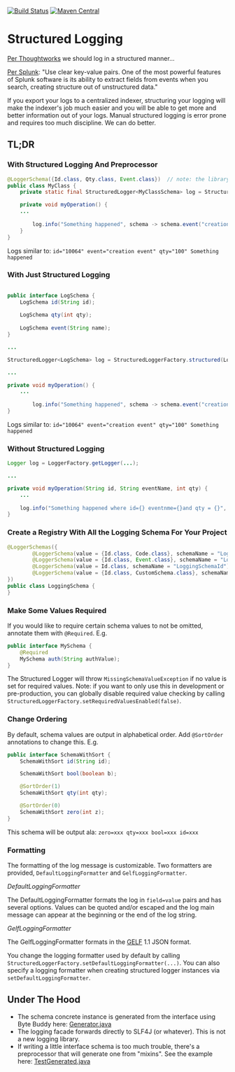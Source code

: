 [![Build Status](https://api.travis-ci.org/soabase/structured-logging.svg?branch=master)](https://travis-ci.org/soabase/structured-logging)
[![Maven Central](https://img.shields.io/maven-central/v/io.soabase.structured-logger/structured-logger-core.svg)](http://search.maven.org/#search%7Cga%7C1%7Cstructured-logger)

# Structured Logging

[Per Thoughtworks](https://www.thoughtworks.com/radar/techniques/structured-logging) we should log in a structured manner...

[Per Splunk](http://dev.splunk.com/view/logging/SP-CAAAFCK): "Use clear key-value pairs. One of the most powerful features of Splunk software is its ability to extract fields from events when you search, creating structure out of unstructured data."

If you export your logs to a centralized indexer, structuring your logging will make the indexer's job much easier and you will be able to get more and better information out of your logs. Manual structured logging is error prone and requires too much discipline. We can do better.

## TL;DR

### With Structured Logging And Preprocessor

```java
@LoggerSchema({Id.class, Qty.class, Event.class})  // note: the library preprocessor generates the schema
public class MyClass {
    private static final StructuredLogger<MyClassSchema> log = StructuredLoggerFactory.structured(MyClassSchema.class);  // note: the library auto-generates the schema instance class

    private void myOperation() {
    ...
    
        log.info("Something happened", schema -> schema.event("creation event").id(10064).qty(100));
    }
}
```

Logs similar to: `id="10064" event="creation event" qty="100" Something happened`

### With Just Structured Logging

```java

public interface LogSchema {
    LogSchema id(String id);
    
    LogSchema qty(int qty);
    
    LogSchema event(String name);
}

...

StructuredLogger<LogSchema> log = StructuredLoggerFactory.structured(LogSchema.class);  // note: the library auto-generates the schema instance class

...

private void myOperation() {
    ...
    
        log.info("Something happened", schema -> schema.event("creation event").id(10064).qty(100));
}
```

Logs similar to: `id="10064" event="creation event" qty="100" Something happened`

### Without Structured Logging

```java
Logger log = LoggerFactory.getLogger(...);

...

private void myOperation(String id, String eventName, int qty) {
    ...
    
    log.info("Something happened where id={} eventnme={}and qty = {}", id, qty, eventName);    // note mistakes misspellings
}
```

### Create a Registry With All the Logging Schema For Your Project

```java
@LoggerSchemas({
        @LoggerSchema(value = {Id.class, Code.class}, schemaName = "LoggingSchemaIdCode"),
        @LoggerSchema(value = {Id.class, Event.class}, schemaName = "LoggingSchemaIdEvent"),
        @LoggerSchema(value = Id.class, schemaName = "LoggingSchemaId"),
        @LoggerSchema(value = {Id.class, CustomSchema.class}, schemaName = "LoggingSchemaIdCustom")
})
public class LoggingSchema {
}
```

### Make Some Values Required

If you would like to require certain schema values to not be omitted, annotate them with `@Required`. E.g.

```java
public interface MySchema {
    @Required
    MySchema auth(String authValue);
}
```

The Structured Logger will throw `MissingSchemaValueException` if no value is set for required values. Note: if you want to only use this in development or pre-production, you can globally disable required value checking by calling `StructuredLoggerFactory.setRequiredValuesEnabled(false)`.

### Change Ordering

By default, schema values are output in alphabetical order. Add `@SortOrder` annotations to change this. E.g.

```java
public interface SchemaWithSort {
    SchemaWithSort id(String id);

    SchemaWithSort bool(boolean b);

    @SortOrder(1)
    SchemaWithSort qty(int qty);

    @SortOrder(0)
    SchemaWithSort zero(int z);
}
```
This schema will be output ala: `zero=xxx qty=xxx bool=xxx id=xxx`

### Formatting

The formatting of the log message is customizable. Two formatters are provided, `DefaultLoggingFormatter` and `GelfLoggingFormatter`.

_DefaultLoggingFormatter_

The DefaultLoggingFormatter formats the log in `field=value` pairs and has several options. Values can be quoted and/or escaped and the log main message can appear at the beginning or the end of the log string.

_GelfLoggingFormatter_

The GelfLoggingFormatter formats in the [GELF](http://docs.graylog.org/en/2.5/pages/gelf.html) 1.1 JSON format.

You change the logging formatter used by default by calling `StructuredLoggerFactory.setDefaultLoggingFormatter(...)`. You can also specify a logging formatter when creating structured logger instances via `setDefaultLoggingFormatter`.

## Under The Hood

- The schema concrete instance is generated from the interface using Byte Buddy here: [Generator.java](https://github.com/soabase/structured-logging/blob/master/structured-logger-core/src/main/java/io/soabase/structured/logger/generation/Generator.java)
- The logging facade forwards directly to SLF4J (or whatever). This is not a new logging library.
- If writing a little interface schema is too much trouble, there's a preprocessor that will generate one from "mixins". See the example here: [TestGenerated.java](https://github.com/soabase/structured-logging/blob/master/structured-logger-generator-test/src/test/java/io/soabase/structured/logger/TestGenerated.java)
